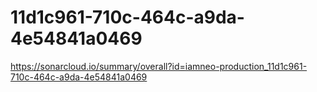 # 11d1c961-710c-464c-a9da-4e54841a0469
https://sonarcloud.io/summary/overall?id=iamneo-production_11d1c961-710c-464c-a9da-4e54841a0469
